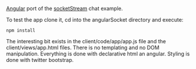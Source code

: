 [Angular](http://angularjs.org/) port of the [socketStream](http://www.socketstream.org/) chat example.

To test the app clone it, cd into the angularSocket directory and execute:

    npm install

The interesting bit exists in the client/code/app/app.js file and the client/views/app.html files. There is no templating and no DOM manipulation. Everything is done with declarative html an angular. Styling is done with twitter bootstrap.




